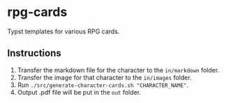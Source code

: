 # rpg-cards

Typst templates for various RPG cards.

## Instructions

1. Transfer the markdown file for the character to the `in/markdown` folder.
1. Transfer the image for that character to the `in/images` folder.
1. Run `./src/generate-character-cards.sh "CHARACTER_NAME"`.
1. Output .pdf file will be put in the `out` folder.
